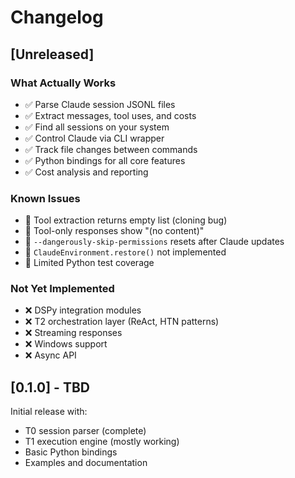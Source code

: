 # Changelog

## [Unreleased]

### What Actually Works
- ✅ Parse Claude session JSONL files
- ✅ Extract messages, tool uses, and costs
- ✅ Find all sessions on your system
- ✅ Control Claude via CLI wrapper
- ✅ Track file changes between commands
- ✅ Python bindings for all core features
- ✅ Cost analysis and reporting

### Known Issues
- 🐛 Tool extraction returns empty list (cloning bug)
- 🐛 Tool-only responses show "(no content)"
- 🐛 `--dangerously-skip-permissions` resets after Claude updates
- 🐛 `ClaudeEnvironment.restore()` not implemented
- 🐛 Limited Python test coverage

### Not Yet Implemented
- ❌ DSPy integration modules
- ❌ T2 orchestration layer (ReAct, HTN patterns)
- ❌ Streaming responses
- ❌ Windows support
- ❌ Async API

## [0.1.0] - TBD

Initial release with:
- T0 session parser (complete)
- T1 execution engine (mostly working)
- Basic Python bindings
- Examples and documentation